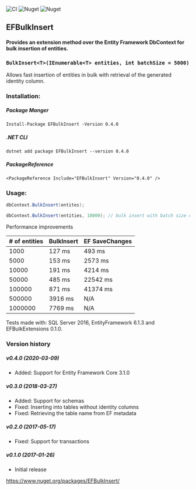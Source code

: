 ![CI](https://github.com/andreisabau/EFBulkInsert/workflows/CI/badge.svg?branch=master)
![Nuget](https://img.shields.io/nuget/v/EFBulkInsert)
![Nuget](https://img.shields.io/nuget/dt/EFBulkInsert)
## EFBulkInsert
#### Provides an extension method over the Entity Framework DbContext for bulk insertion of entities.

### `BulkInsert<T>(IEnumerable<T> entities, int batchSize = 5000)`

Allows fast insertion of entities in bulk with retrieval of the generated identity column.

### Installation:
##### Package Manger
```
Install-Package EFBulkInsert -Version 0.4.0
```
##### .NET CLI
```
dotnet add package EFBulkInsert --version 0.4.0
```
##### PackageReference
```
<PackageReference Include="EFBulkInsert" Version="0.4.0" />
```


### Usage:

```csharp
dbContext.BulkInsert(entites);

dbContext.BulkInsert(entities, 10000); // bulk insert with batch size of 10000
```

Performance improvements

| # of entities | BulkInsert | EF SaveChanges |
| ------------|------------|----------------|
| 1000        | 127 ms     | 493 ms |
| 5000        | 153 ms     | 2573 ms |
| 10000       | 191 ms     | 4214 ms   |
| 50000       | 485 ms     | 22542 ms  |
| 100000      | 871 ms     | 41374 ms   |
| 500000      | 3916 ms    | N/A  |
| 1000000     | 7769 ms    | N/A  |

Tests made with: SQL Server 2016, EntityFramework 6.1.3 and EFBulkExtensions 0.1.0.

### Version history
##### v0.4.0 (2020-03-09)
 - Added: Support for Entity Framework Core 3.1.0
 
##### v0.3.0 (2018-03-27)
 - Added: Support for schemas
 - Fixed: Inserting into tables without identity columns
 - Fixed: Retrieving the table name from EF metadata
 
##### v0.2.0 (2017-05-17)
 - Fixed: Support for transactions

##### v0.1.0 (2017-01-26)
 - Initial release
 
https://www.nuget.org/packages/EFBulkInsert/
